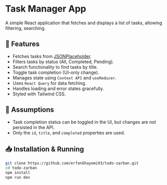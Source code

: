 # Task Manager App

A simple React application that fetches and displays a list of tasks, allowing filtering, searching.

## 🚀 Features
- Fetches tasks from [JSONPlaceholder](https://jsonplaceholder.typicode.com/todos).
- Filters tasks by status (All, Completed, Pending).
- Search functionality to find tasks by title.
- Toggle task completion (UI-only change).
- Manages state using `Context API` and `useReducer`.
- Uses `React Query` for data fetching.
- Handles loading and error states gracefully.
- Styled with Tailwind CSS.

## 📌 Assumptions
- Task completion status can be toggled in the UI, but changes are not persisted in the API.
- Only the `id`, `title`, and `completed` properties are used.

## 📥 Installation & Running
```sh
git clone https://github.com/erfanGhayomi93/todo-zarban.git
cd todo-zarban
npm install
npm run dev
